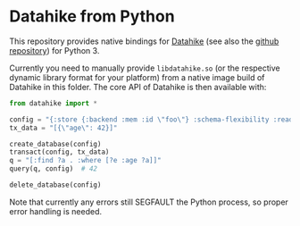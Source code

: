 # Datahike from Python

This repository provides native bindings for [Datahike](https://datahike.io) (see also the [github repository](https://github.com/replikativ/datahike)) for Python 3.

Currently you need to manually provide `libdatahike.so` (or the respective dynamic library format for your platform) from a native image build of Datahike in this folder. The core API of Datahike is then available with:

~~~python
from datahike import *

config = "{:store {:backend :mem :id \"foo\"} :schema-flexibility :read}"
tx_data = "[{\"age\": 42}]"

create_database(config)
transact(config, tx_data)
q = "[:find ?a . :where [?e :age ?a]]"
query(q, config)  # 42

delete_database(config)
~~~

Note that currently any errors still SEGFAULT the Python process, so proper error handling is needed.

